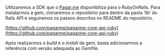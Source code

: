 Utilizaremos a SDK que o [Pagar.me](http://Pagar.me) disponibiliza para o RubyOnRails. Para instalarmos a gem, clonaremos o repositório para dentro da pasta ‘lib’ do Rails API e seguiremos os passos descritos no README do repositório.

[https://github.com/pagarme/pagarme-core-api-ruby](https://github.com/pagarme/pagarme-core-api-ruby)

Após realizarmos o *build* e o *install* da gem, basta adicionarmos a referência com versão adequada ao Gemfile.
